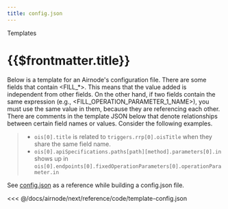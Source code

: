 ```yaml
---
title: config.json
---
```

<TitleSpan>Templates</TitleSpan>
# {{$frontmatter.title}}

Below is a template for an Airnode's configuration file. There are some fields that contain <FILL_*>. This means that
the value added is independent from other fields. On the other hand, if two fields contain the same expression (e.g.,
<FILL_OPERATION_PARAMETER_1_NAME>), you must use the same value in them, because they are referencing each other. There
are comments in the template JSON below that denote relationships between certain field names or values. Consider the
following examples.

> - `ois[0].title` is related to `triggers.rrp[0].oisTitle` when they share the same field name. 
> - `ois[0].apiSpecifications.paths[path][method].parameters[0].in` shows up in
>   `ois[0].endpoints[0].fixedOperationParameters[0].operationParameter.in`

See [config.json](../deployment-files/config-json.md) as a reference while building a config.json file.

<<< @/docs/airnode/next/reference/code/template-config.json
